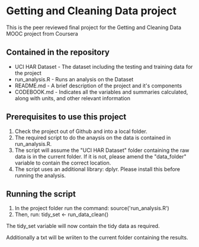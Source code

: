 # Getting and Cleaning Data project

This is the peer reviewed final project for the Getting and Cleaning Data MOOC project from Coursera

## Contained in the repository
- UCI HAR Dataset - The dataset including the testing and training data for the project
- run_analysis.R - Runs an analysis on the Dataset
- README.md - A brief description of the project and it's components
- CODEBOOK.md - Indicates all the variables and summaries calculated, along with units, and other relevant information

## Prerequisites to use this project
1. Check the project out of Github and into a local folder. 
2. The required script to do the anaysis on the data is contained in run_analysis.R. 
3. The script will assume the "UCI HAR Dataset" folder containing the raw data is in the current folder. If it is not, please amend the "data_folder" variable to contain the correct location.
4. The script uses an additional library: dplyr. Please install this before running the analysis.

## Running the script
1. In the project folder run the command: source('run_analysis.R')
2. Then, run: tidy_set <- run_data_clean()

The tidy_set variable will now contain the tidy data as required.

Additionally a txt will be wriiten to the current folder containing the results.
